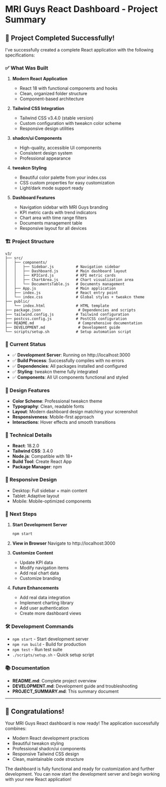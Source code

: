 # MRI Guys React Dashboard - Project Summary

## 🎯 Project Completed Successfully!

I've successfully created a complete React application with the following specifications:

### ✅ What Was Built

1. **Modern React Application**
   - React 18 with functional components and hooks
   - Clean, organized folder structure
   - Component-based architecture

2. **Tailwind CSS Integration**
   - Tailwind CSS v3.4.0 (stable version)
   - Custom configuration with tweakcn color scheme
   - Responsive design utilities

3. **shadcn/ui Components**
   - High-quality, accessible UI components
   - Consistent design system
   - Professional appearance

4. **tweakcn Styling**
   - Beautiful color palette from your index.css
   - CSS custom properties for easy customization
   - Light/dark mode support ready

5. **Dashboard Features**
   - Navigation sidebar with MRI Guys branding
   - KPI metric cards with trend indicators
   - Chart area with time range filters
   - Documents management table
   - Responsive layout for all devices

### 🏗️ Project Structure

```
v3/
├── src/
│   ├── components/
│   │   ├── Sidebar.js          # Navigation sidebar
│   │   ├── Dashboard.js        # Main dashboard layout
│   │   ├── KPICard.js          # KPI metric cards
│   │   ├── ChartArea.js        # Chart visualization area
│   │   └── DocumentsTable.js   # Documents management
│   ├── App.js                  # Main application
│   ├── index.js                # React entry point
│   └── index.css               # Global styles + tweakcn theme
├── public/
│   └── index.html              # HTML template
├── package.json                 # Dependencies and scripts
├── tailwind.config.js          # Tailwind configuration
├── postcss.config.js           # PostCSS configuration
├── README.md                    # Comprehensive documentation
├── DEVELOPMENT.md               # Development guide
└── scripts/setup.sh            # Setup automation script
```

### 🚀 Current Status

- ✅ **Development Server**: Running on http://localhost:3000
- ✅ **Build Process**: Successfully compiles with no errors
- ✅ **Dependencies**: All packages installed and configured
- ✅ **Styling**: tweakcn theme fully integrated
- ✅ **Components**: All UI components functional and styled

### 🎨 Design Features

- **Color Scheme**: Professional tweakcn theme
- **Typography**: Clean, readable fonts
- **Layout**: Modern dashboard design matching your screenshot
- **Responsiveness**: Mobile-first approach
- **Interactions**: Hover effects and smooth transitions

### 🔧 Technical Details

- **React**: 18.2.0
- **Tailwind CSS**: 3.4.0
- **Node.js**: Compatible with 18+
- **Build Tool**: Create React App
- **Package Manager**: npm

### 📱 Responsive Design

- Desktop: Full sidebar + main content
- Tablet: Adaptive layout
- Mobile: Mobile-optimized components

### 🎯 Next Steps

1. **Start Development Server**
   ```bash
   npm start
   ```

2. **View in Browser**
   Navigate to http://localhost:3000

3. **Customize Content**
   - Update KPI data
   - Modify navigation items
   - Add real chart data
   - Customize branding

4. **Future Enhancements**
   - Add real data integration
   - Implement charting library
   - Add user authentication
   - Create more dashboard views

### 🛠️ Development Commands

- `npm start` - Start development server
- `npm run build` - Build for production
- `npm test` - Run test suite
- `./scripts/setup.sh` - Quick setup script

### 📚 Documentation

- **README.md**: Complete project overview
- **DEVELOPMENT.md**: Development guide and troubleshooting
- **PROJECT_SUMMARY.md**: This summary document

---

## 🎉 Congratulations!

Your MRI Guys React dashboard is now ready! The application successfully combines:

- Modern React development practices
- Beautiful tweakcn styling
- Professional shadcn/ui components
- Responsive Tailwind CSS design
- Clean, maintainable code structure

The dashboard is fully functional and ready for customization and further development. You can now start the development server and begin working with your new React application!
